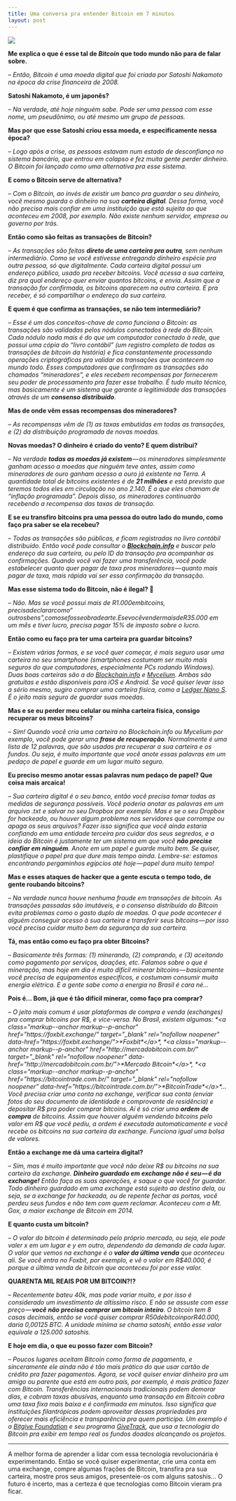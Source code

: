 ```yaml
---
title: Uma conversa pra entender Bitcoin em 7 minutos
layout: post
---
```


![](/assets/images/2017/12/1_rIu66Q0J7zR6-yYtcmek2g-580x568.png)
    
**Me explica o que é esse tal de *Bitcoin* que todo mundo não para de falar sobre.**

*– Então, Bitcoin é uma moeda digital que foi criada por Satoshi Nakamoto na época da crise financeira de 2008.*

**Satoshi Nakamoto, é um japonês?**

*– Na verdade, até hoje ninguém sabe. Pode ser uma pessoa com esse nome, um pseudônimo, ou até mesmo um grupo de pessoas.*

**Mas por que esse Satoshi criou essa moeda, e especificamente nessa época?**

*– Logo após a crise, as pessoas estavam num estado de desconfiança no sistema bancário, que entrou em colapso e fez muita gente perder dinheiro. O Bitcoin foi lançado como uma alternativa pra esse sistema.*

**E como o Bitcoin serve de alternativa?**

*– Com o Bitcoin, ao invés de existir um banco pra guardar o seu dinheiro, você mesmo guarda o dinheiro na sua **carteira digital**. Dessa forma, você não precisa mais confiar em uma instituição que está sujeita ao que aconteceu em 2008, por exemplo. Não existe nenhum servidor, empresa ou governo por trás.*

**Então como são feitas as transações de Bitcoin?**

*– As transações são feitas **direto de uma carteira pra outra**, sem nenhum intermediário. Como se você estivesse entregando dinheiro espécie pra outra pessoa, só que digitalmente. Cada carteira digital possui um endereço público, usado pra receber bitcoins. Você acessa a sua carteira, diz pra qual endereço quer enviar quantos bitcoins, e envia. Assim que a transação for confirmada, os bitcoins aparecem na outra carteira. E pra receber, é só compartilhar o endereço da sua carteira.*

**E quem é que confirma as transações, se não tem intermediário?**

*– Esse é um dos conceitos-chave de como funciona o Bitcoin: as transações são validadas pelos nódulos conectados à rede do Bitcoin. Cada nódulo nada mais é do que um computador conectado à rede, que possui uma cópia do “livro contábil” (um registro completo de todas as transações de bitcoin da história) e fica constantemente processando operações criptográficas pra validar as transações que acontecem no mundo todo. Esses computadores que confirmam as transações são chamados “mineradores”, e eles recebem recompensas por fornecerem seu poder de processamento pra fazer esse trabalho. É tudo muito técnico, mas basicamente é um sistema que garante a legitimidade das transações através de um **consenso distribuído**.*

**Mas de onde vêm essas recompensas dos mineradores?**

*– As recompensas vêm de (1) as taxas embutidas em todas as transações, e (2) da distribuição programada de novas moedas.*

**Novas moedas? O dinheiro é criado do vento? E quem distribui?**

*– Na verdade **todas as moedas já existem** — os mineradores simplesmente ganham acesso a moedas que ninguém teve antes, assim como mineradores de ouro ganham acesso a ouro já existente na Terra. A quantidade total de bitcoins existentes é de **21 milhões** e está previsto que teremos todos eles em circulação no ano 2.140. É o que eles chamam de “inflação programada”. Depois disso, os mineradores continuarão recebendo a recompensa das taxas de transação.*

**E se eu transfiro bitcoins pra uma pessoa do outro lado do mundo, como faço pra saber se ela recebeu?**

*– Todas as transações são públicas, e ficam registradas no livro contábil distribuído. Então você pode consultar o **[Blockchain.info](https://blockchain.info/)** e buscar pelo endereço da sua carteira, ou pelo ID da transação pra acompanhar as confirmações. Quando você vai fazer uma transferência, você pode estabelecer quanto quer pagar de taxa pros mineradores — quanto mais pagar de taxa, mais rápida vai ser essa confirmação da transação.*

**Mas esse sistema todo do Bitcoin, não é ilegal? 😬**

*– Não. Mas se você possui mais de R$1.000 em bitcoins, precisa declarar como “outros bens”, como se fosse obra de arte. E se você vender mais de R$35.000 em um mês e tiver lucro, precisa pagar 15% de imposto sobre o lucro.*

**Então como eu faço pra ter uma carteira pra guardar bitcoins?**

*– Existem várias formas, e se você quer começar, é mais seguro usar uma carteira no seu smartphone (smartphones costumam ser muito mais seguros do que computadores, especialmente PCs rodando Windows). Duas boas carteiras são a do *<a class="markup--anchor markup--p-anchor" href="https://blockchain.info/pt/wallet/#/" target="_blank" rel="nofollow noopener" data-href="https://blockchain.info/pt/wallet/#/">*Blockchain.info*</a>* e *<a class="markup--anchor markup--p-anchor" href="https://wallet.mycelium.com/index.html" target="_blank" rel="nofollow noopener" data-href="https://wallet.mycelium.com/index.html">*Mycelium*</a>*. Ambas são gratuitas e estão disponíveis para iOS e Android. Se você quiser levar isso a sério mesmo, sugiro comprar uma carteira física, como a *<a class="markup--anchor markup--p-anchor" href="https://www.ledgerwallet.com/r/f654?path=/products/ledger-nano-s" target="_blank" rel="nofollow noopener" data-href="https://www.ledgerwallet.com/r/f654?path=/products/ledger-nano-s">*Ledger Nano S*</a>*. É o jeito mais seguro de guardar suas moedas.*

**Mas e se eu perder meu celular ou minha carteira física, consigo recuperar os meus bitcoins?**

*– Sim! Quando você cria uma carteira no Blockchain.info ou Mycelium por exemplo, você pode gerar uma **frase de recuperação**. Normalmente é uma lista de 12 palavras, que são usadas pra recuperar a sua carteira e os fundos. Ou seja, é muito importante que você anote essas palavras em um pedaço de papel e guarde em um lugar muito seguro.*

**Eu preciso mesmo anotar essas palavras num pedaço de papel? Que coisa mais arcaica!**

*– Sua carteira digital é o seu banco, então você precisa tomar todas as medidas de segurança possíveis. Você poderia anotar as palavras em um arquivo .txt e salvar no seu Dropbox por exemplo. Mas e se o seu Dropbox for hackeado, ou houver algum problema nos servidores que corrompe ou apaga os seus arquivos? Fazer isso significa que você ainda estaria confiando em uma entidade terceira pra cuidar dos seus segredos, e a ideia do Bitcoin é justamente ter um sistema em que você **não precise confiar em ninguém**. Anote em um papel e guarde muito bem. Se quiser, plastifique o papel pra que dure mais tempo ainda. Lembre-se: estamos encontrando pergaminhos egípcios até hoje — papel dura muito tempo!*

**Mas e esses ataques de hacker que a gente escuta o tempo todo, de gente roubando bitcoins?**

*– Na verdade nunca houve nenhuma fraude em transações de bitcoin. As transações passadas são imutáveis, e o consenso distribuído do Bitcoin evita problemas como o gasto duplo de moedas. O que pode acontecer é alguém conseguir acesso à sua carteira e transferir seus bitcoins — por isso você precisa cuidar muito bem da segurança da sua carteira.*

**Tá, mas então como eu faço pra obter Bitcoins?**

*– Basicamente três formas: (1) minerando, (2) comprando, e (3) aceitando como pagamento por serviços, doações, etc. Falamos sobre o que é mineração, mas hoje em dia é muito difícil minerar bitcoins — basicamente você precisa de equipamentos específicos, e costumam consumir muita energia elétrica. E a gente sabe como a energia no Brasil é cara né…*

**Pois é… Bom, já que é tão difícil minerar, como faço pra comprar?**

*– O jeito mais comum é usar plataformas de compra e venda (exchanges) pra comprar bitcoins por R$, e vice-versa. No Brasil, existem algumas: *<a class="markup--anchor markup--p-anchor" href="https://foxbit.exchange/" target="_blank" rel="nofollow noopener" data-href="https://foxbit.exchange/">*Foxbit*</a>*, *<a class="markup--anchor markup--p-anchor" href="http://mercadobitcoin.com.br/" target="_blank" rel="nofollow noopener" data-href="http://mercadobitcoin.com.br/">*Mercado Bitcoin*</a>*, *<a class="markup--anchor markup--p-anchor" href="https://bitcointrade.com.br/" target="_blank" rel="nofollow noopener" data-href="https://bitcointrade.com.br/">*BitcoinTrade*</a>*… Você precisa criar uma conta na exchange, verificar sua conta (enviar fotos do seu documento de identidade e comprovante de residência) e depositar R$ pra poder comprar bitcoins. Aí é só criar uma **ordem de compra** de bitcoins. Assim que houver alguém vendendo bitcoins pelo valor em R$ que você pediu, a ordem é executada automaticamente e você recebe os bitcoins na sua carteira da exchange. Funciona igual uma bolsa de valores.*

**Então a exchange me dá uma carteira digital?**

*– Sim, mas é muito importante que você não deixe R$ ou bitcoins na sua carteira da exchange. **Dinheiro guardado em exchange não é seu — é da exchange!** Então faça as suas operações, e saque o que você for guardar. Todo dinheiro guardado em uma exchange está sujeito ao destino dela, ou seja, se a exchange for hackeada, ou de repente fechar as portas, você perdeu seus fundos e não tem com quem reclamar. Aconteceu com a Mt. Gox, a maior exchange de Bitcoin em 2014.*

**E quanto custa um bitcoin?**

*– O valor do bitcoin é determinado pelo próprio mercado, ou seja, ele pode valer x em um lugar e y em outro, dependendo da demanda de cada lugar. O valor que vemos na exchange é o **valor da última venda** que aconteceu ali. Se você entra no Foxbit, por exemplo, e vê o valor em R$40.000, é porque a última venda de bitcoin que aconteceu foi por esse valor.*

**QUARENTA MIL REAIS POR UM BITCOIN?!?**

*– Recentemente bateu 40k, mas pode variar muito, e por isso é considerado um investimento de altíssimo risco. E não se assuste com esse preço — **você não precisa comprar um bitcoin inteiro**. O bitcoin tem 8 casas decimais, então se você quiser comprar R$50 de bitcoin por R$40.000, daria 0,00125 BTC. A unidade mínima se chama satoshi, então esse valor equivale a 125.000 satoshis.*

**E hoje em dia, o que eu posso fazer com Bitcoin?**

*– Poucos lugares aceitam Bitcoin como forma de pagamento, e sinceramente ele ainda não é tão mais prático do que usar cartão de crédito pra fazer pagamentos. Agora, se você quiser enviar dinheiro pra um amigo ou parente que está em outro país, por exemplo, é mais prático fazer com Bitcoin. Transferências internacionais tradicionais podem demorar dias, e cobram taxas abusivas, enquanto uma transação em Bitcoin cobra uma taxa fixa mais baixa e é confirmada em minutos. Isso significa que instituições filantrópicas podem aproveitar dessas propriedades pra oferecer mais eficiência e transparência pra quem participa. Um exemplo é a *<a class="markup--anchor markup--p-anchor" href="https://www.bitgivefoundation.org/" target="_blank" rel="nofollow noopener" data-href="https://www.bitgivefoundation.org">*Bitgive Foundation*</a>* e seu programa *<a class="markup--anchor markup--p-anchor" href="https://www.givetrack.org/" target="_blank" rel="nofollow noopener" data-href="https://www.givetrack.org/">*GiveTrack*</a>*, que usa a tecnologia do Bitcoin pra exibir em tempo real os fundos doados alcançando os projetos.*
    
<hr />

A melhor forma de aprender a lidar com essa tecnologia revolucionária é experimentando. Então se você quiser experimentar, crie uma conta em uma exchange, compre algumas frações de Bitcoin, transfira pra sua carteira, mostre pros seus amigos, presenteie-os com alguns satoshis… O futuro é incerto, mas a certeza é que tecnologias como Bitcoin vieram pra ficar.